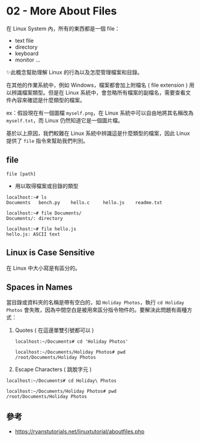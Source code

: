 # 02 - More About Files
在 Linux System 內，所有的東西都是一個 file：
* text file
* directory
* keyboard
* monitor
...

✨此概念幫助理解 Linux 的行為以及怎麼管理檔案和目錄。

在其他的作業系統中，例如 Windows，檔案都會加上附檔名 ( file extension ) 用以辨識檔案類型。但是在 Linux 系統中，會忽略所有檔案的副檔名，需要查看文件內容來確認是什麼類型的檔案。

ex：假設現在有一個圖檔 `myself.png`，在 Linux 系統中可以自由地將其名稱改為 `myself.txt`，而 Linux 仍然知道它是一個圖片檔。

基於以上原因，我們較難在 Linux 系統中辨識這是什麼類型的檔案，因此 Linux 提供了 `file` 指令來幫助我們判別。

## file
```
file [path]
```
* 用以取得檔案或目錄的類型

```
localhost:~# ls
Documents   bench.py    hello.c     hello.js    readme.txt

localhost:~# file Documents/
Documents/: directory

localhost:~# file hello.js
hello.js: ASCII text
```

## Linux is Case Sensitive
在 Linux 中大小寫是有區分的。

## Spaces in Names
當目錄或資料夾的名稱是帶有空白的，如 `Holiday Photos`，執行 `cd Holiday Photos` 會失敗，因為中間空白是被用來區分指令物件的。要解決此問題有兩種方式：

1. Quotes ( 在這邊單雙引號都可以 )
    ```
    localhost:~/Documents# cd 'Holiday Photos'

    localhost:~/Documents/Holiday Photos# pwd
    /root/Documents/Holiday Photos
    ```

2. Escape Characters ( 跳脫字元 )
```
localhost:~/Documents# cd Holiday\ Photos

localhost:~/Documents/Holiday Photos# pwd
/root/Documents/Holiday Photos
```

## 參考
* https://ryanstutorials.net/linuxtutorial/aboutfiles.php